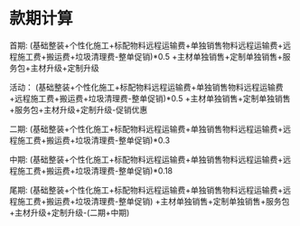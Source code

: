 # 款期计算
首期: 
     (基础整装+个性化施工+标配物料远程运输费+单独销售物料远程运输费+远程施工费+搬运费+垃圾清理费-整单促销)*0.5
      +主材单独销售+定制单独销售+服务包+主材升级+定制升级

活动：
      (基础整装+个性化施工+标配物料远程运输费+单独销售物料远程运输费+远程施工费+搬运费+垃圾清理费-整单促销)*0.5
      +主材单独销售+定制单独销售+服务包+主材升级+定制升级-促销优惠

二期: 
   (基础整装+个性化施工+标配物料远程运输费+单独销售物料远程运输费+远程施工费+搬运费+垃圾清理费-整单促销)*0.3

中期: 
   (基础整装+个性化施工+标配物料远程运输费+单独销售物料远程运输费+远程施工费+搬运费+垃圾清理费-整单促销)*0.18

尾期: 
    (基础整装+个性化施工+标配物料远程运输费+单独销售物料远程运输费+远程施工费+搬运费+垃圾清理费-整单促销)
      +主材单独销售+定制单独销售+服务包+主材升级+定制升级-(二期+中期)
